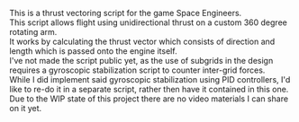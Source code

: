 This is a thrust vectoring script for the game Space Engineers. <br />
This script allows flight using unidirectional thrust on a custom 360 degree rotating arm. <br />
It works by calculating the thrust vector which consists of direction and length which is passed onto the engine itself.  <br />
I've not made the script public yet, as the use of subgrids in the design requires a gyroscopic stabilization script to counter inter-grid forces.  <br />
While I did implement said gyroscopic stabilization using PID controllers, I'd like to re-do it in a separate script, rather then have it contained in this one.  <br />
Due to the WIP state of this project there are no video materials I can share on it yet.
